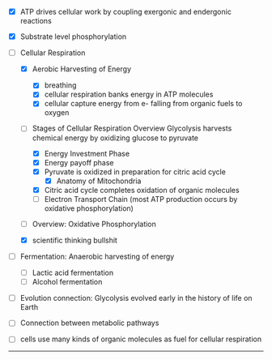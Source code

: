 
- [x] ATP drives cellular work by coupling exergonic and endergonic reactions
- [x] Substrate level phosphorylation

- [ ] Cellular Respiration
      
    - [x] Aerobic Harvesting of Energy 
        - [x] breathing
        - [x] cellular respiration banks energy in ATP molecules
        - [x] cellular capture energy from e- falling from organic fuels to oxygen
          
    - [ ] Stages of Cellular Respiration
          Overview
          Glycolysis harvests chemical energy by oxidizing glucose to pyruvate
        - [x] Energy Investment Phase
        - [x] Energy payoff phase
        - [x] Pyruvate is oxidized in preparation for citric acid cycle
            - [x] Anatomy of Mitochondria
        - [x] Citric acid cycle completes oxidation of organic molecules
        - [ ] Electron Transport Chain (most ATP production occurs by oxidative phosphorylation)

  - [ ] Overview: Oxidative Phosphorylation

  - [x]  scientific thinking bullshit

- [ ] Fermentation: Anaerobic harvesting of energy
	- [ ] Lactic acid fermentation
	- [ ] Alcohol fermentation

- [ ] Evolution connection: Glycolysis evolved early in the history of life on Earth
- [ ] Connection between metabolic pathways
- [ ] cells use many kinds of organic molecules as fuel for cellular respiration

----

